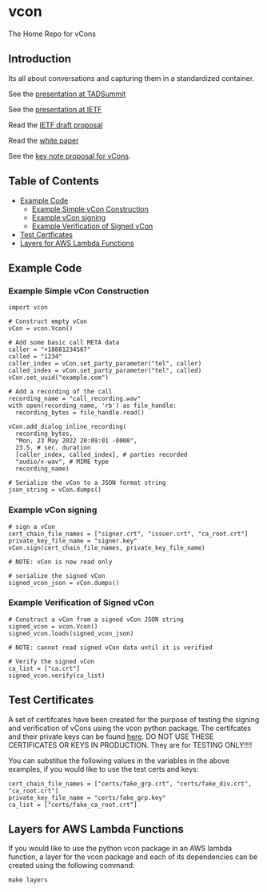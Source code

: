 # vcon
The Home Repo for vCons

## Introduction
Its all about conversations and capturing them in a standardized container.

See the [presentation at TADSummit](https://youtu.be/ZBRJ6FcVblc)

See the [presentation at IETF](https://youtu.be/dJsPzZITr_g?t=243)

Read the [IETF draft proposal](https://datatracker.ietf.org/doc/html/draft-petrie-vcon-00)

Read the [white paper](https://docs.google.com/document/d/1TV8j29knVoOJcZvMHVFDaan0OVfraH_-nrS5gW4-DEA/edit?usp=sharing)

See the [key note proposal for vCons](https://blog.tadsummit.com/2021/12/08/strolid-keynote-vcons/).

## Table of Contents
* [Example Code](#example-code)
    * [Example Simple vCon Construction](#example-simple-vcon-construction)
    * [Example vCon signing](#example-vcon-signing)
    * [Example Verification of Signed vCon](#example-verification-of-signed-vcon)
* [Test Certficates](#test-certificates)
* [Layers for AWS Lambda Functions](#layers-for-aws-lambda-functions)

## Example Code

### Example Simple vCon Construction
```python:
import vcon

# Construct empty vCon
vCon = vcon.Vcon()

# Add some basic call META data
caller = "+18881234567"
called = "1234"
caller_index = vCon.set_party_parameter("tel", caller)
called_index = vCon.set_party_parameter("tel", called)
vCon.set_uuid("example.com")

# Add a recording of the call
recording_name = "call_recording.wav"
with open(recording_name, 'rb') as file_handle:
  recording_bytes = file_handle.read()

vCon.add_dialog_inline_recording(
  recording_bytes,
  "Mon, 23 May 2022 20:09:01 -0000",
  23.5, # sec. duration
  [caller_index, called_index], # parties recorded
  "audio/x-wav", # MIME type
  recording_name)

# Serialize the vCon to a JSON format string
json_string = vCon.dumps()
```

### Example vCon signing

```python:
# sign a vCon
cert_chain_file_names = ["signer.crt", "issuer.crt", "ca_root.crt"]
private_key_file_name = "signer.key"
vCon.sign(cert_chain_file_names, private_key_file_name)

# NOTE: vCon is now read only

# serialize the signed vCon
signed_vcon_json = vCon.dumps()
```

### Example Verification of Signed vCon

```python:
# Construct a vCon from a signed vCon JSON string
signed_vcon = vcon.Vcon()
signed_vcon.loads(signed_vcon_json)

# NOTE: cannot read signed vCon data until it is verified

# Verify the signed vCon 
ca_list = ["ca.crt"]
signed_vcon.verify(ca_list)
```

## Test Certificates
A set of certifcates have been created for the purpose of testing the signing and verification of vCons using the vcon python package.  The certifcates and their private keys can be found [here](certs).  DO NOT USE THESE CERTIFICATES OR KEYS IN PRODUCTION.  They are for TESTING ONLY!!!!

You can substitue the following values in the variables in the above examples, if you would like to use the test certs and keys:
```python:
cert_chain_file_names = ["certs/fake_grp.crt", "certs/fake_div.crt", "ca_root.crt"]
private_key_file_name = "certs/fake_grp.key"
ca_list = ["certs/fake_ca_root.crt"]
```
## Layers for AWS Lambda Functions
If you would like to use the python vcon package in an AWS lambda function, a layer for the vcon package and each of its dependencies can be created using the following command:
```
make layers
```

